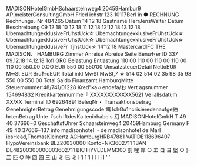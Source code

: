 MADISONHotelGmbHSchaarstelnweg4 20459Hambur9 AP|meisterConsultingGmbH Fried ichstr 123 10117Berl in ● RECHNUNG Rechnungs.-Nr 484265 Datum 14 12 18 Gastname HerrJensWalter Datum Beschreibung 09 12 18 10 12 18 11 12 18 12‘12 18 13 12 18 UbemachtungexklusiveFrUhstUck☆ UbemachtungexklusiveFrUhstUck☆ UbemachtungexklusiveFrUhstUck☆ UbemachtungexklusiveFrUhstUck☆ UbemachtungexklusiveFr〔jhstUck☆ 14’12 18 MastercardlFC THE MADISON、 HAMBURG Zimmer Anreise Abreise Seite Benuセer lD 337 09.12.18 14.12.18 1ofl GRO Belastung Entlastung 110 00 110 00 110 00 110 00 110 00 550.00 0.OO EUR 550 00 550‘00 UmsatzsteuerDetail NettoEUR MwSt EUR Bru社oEUR Total inkl MwSt MwSt,7 ☆ 514 02 514 02 35 98 35 98 550 00 550 00 Total Saldo Finanzamt:HamburqMitte Steuemummer:48/741/01228 Kred"ka〃endefa/お Vert agsnummer 154694832 Kreditkartennumme『 XXXXXXXXXXXX5621 Ve iallsdatum XX/XX Terminal lD 69264891 BeIeqNr・ Transaktionsbetrag GenehmigterBetrag Genehmigungscode 餌 IchGu1hcrisieredenaufge紬hrtenBetrag Unte『sch iftdesKa teninhabe s 幻 MADISONHoteIGmbH T 49 40 37666−0 GeschaftsfUhrer Schaarsteinweg4 20459Hamburg Germany F 49 40 37666−137 info madisonhotel ・de madisonhotel de Marl iesHead,ThomasKleinertz AGHamburgHRB47881 VAT:DE118696407 HypoVereinsbank BLZ20030000 Konto−NK3602711 1BAN DE48200300000003602711 BlC HYVEDEMM300 剖 哩 岸 ○ エ ロ ヨ 堅 ○ 》 二 匹 ○ 唾 四 四 三 山 ミ 巳 ミ I 1 1 1 I I I I I ’ ’